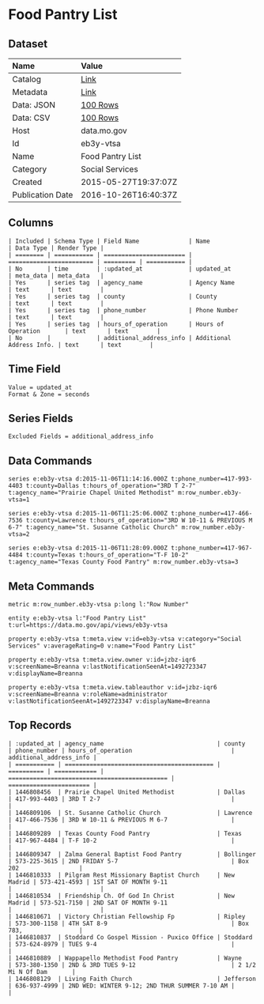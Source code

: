 # Food Pantry List

## Dataset

| Name | Value |
| :--- | :---- |
| Catalog | [Link](https://catalog.data.gov/dataset/food-pantry-list) |
| Metadata | [Link](https://data.mo.gov/api/views/eb3y-vtsa) |
| Data: JSON | [100 Rows](https://data.mo.gov/api/views/eb3y-vtsa/rows.json?max_rows=100) |
| Data: CSV | [100 Rows](https://data.mo.gov/api/views/eb3y-vtsa/rows.csv?max_rows=100) |
| Host | data.mo.gov |
| Id | eb3y-vtsa |
| Name | Food Pantry List |
| Category | Social Services |
| Created | 2015-05-27T19:37:07Z |
| Publication Date | 2016-10-26T16:40:37Z |

## Columns

```ls
| Included | Schema Type | Field Name              | Name                     | Data Type | Render Type |
| ======== | =========== | ======================= | ======================== | ========= | =========== |
| No       | time        | :updated_at             | updated_at               | meta_data | meta_data   |
| Yes      | series tag  | agency_name             | Agency Name              | text      | text        |
| Yes      | series tag  | county                  | County                   | text      | text        |
| Yes      | series tag  | phone_number            | Phone Number             | text      | text        |
| Yes      | series tag  | hours_of_operation      | Hours of Operation       | text      | text        |
| No       |             | additional_address_info | Additional Address Info. | text      | text        |
```

## Time Field

```ls
Value = updated_at
Format & Zone = seconds
```

## Series Fields

```ls
Excluded Fields = additional_address_info
```

## Data Commands

```ls
series e:eb3y-vtsa d:2015-11-06T11:14:16.000Z t:phone_number=417-993-4403 t:county=Dallas t:hours_of_operation="3RD T 2-7" t:agency_name="Prairie Chapel United Methodist" m:row_number.eb3y-vtsa=1

series e:eb3y-vtsa d:2015-11-06T11:25:06.000Z t:phone_number=417-466-7536 t:county=Lawrence t:hours_of_operation="3RD W 10-11 & PREVIOUS M 6-7" t:agency_name="St. Susanne Catholic Church" m:row_number.eb3y-vtsa=2

series e:eb3y-vtsa d:2015-11-06T11:28:09.000Z t:phone_number=417-967-4484 t:county=Texas t:hours_of_operation="T-F 10-2" t:agency_name="Texas County Food Pantry" m:row_number.eb3y-vtsa=3
```

## Meta Commands

```ls
metric m:row_number.eb3y-vtsa p:long l:"Row Number"

entity e:eb3y-vtsa l:"Food Pantry List" t:url=https://data.mo.gov/api/views/eb3y-vtsa

property e:eb3y-vtsa t:meta.view v:id=eb3y-vtsa v:category="Social Services" v:averageRating=0 v:name="Food Pantry List"

property e:eb3y-vtsa t:meta.view.owner v:id=jzbz-iqr6 v:screenName=Breanna v:lastNotificationSeenAt=1492723347 v:displayName=Breanna

property e:eb3y-vtsa t:meta.view.tableauthor v:id=jzbz-iqr6 v:screenName=Breanna v:roleName=administrator v:lastNotificationSeenAt=1492723347 v:displayName=Breanna
```

## Top Records

```ls
| :updated_at | agency_name                                | county     | phone_number | hours_of_operation                            | additional_address_info | 
| =========== | ========================================== | ========== | ============ | ============================================= | ======================= | 
| 1446808456  | Prairie Chapel United Methodist            | Dallas     | 417-993-4403 | 3RD T 2-7                                     |                         | 
| 1446809106  | St. Susanne Catholic Church                | Lawrence   | 417-466-7536 | 3RD W 10-11 & PREVIOUS M 6-7                  |                         | 
| 1446809289  | Texas County Food Pantry                   | Texas      | 417-967-4484 | T-F 10-2                                      |                         | 
| 1446809347  | Zalma General Baptist Food Pantry          | Bollinger  | 573-225-3615 | 2ND FRIDAY 5-7                                | Box 202                 | 
| 1446810333  | Pilgram Rest Missionary Baptist Church     | New Madrid | 573-421-4593 | 1ST SAT OF MONTH 9-11                         |                         | 
| 1446810534  | Friendship Ch. Of God In Christ            | New Madrid | 573-521-7150 | 2ND SAT OF MONTH 9-11                         |                         | 
| 1446810671  | Victory Christian Fellowship Fp            | Ripley     | 573-300-1158 | 4TH SAT 8-9                                   | Box 783,                | 
| 1446810837  | Stoddard Co Gospel Mission - Puxico Office | Stoddard   | 573-624-8979 | TUES 9-4                                      |                         | 
| 1446810889  | Wappapello Methodist Food Pantry           | Wayne      | 573-380-1350 | 2ND & 3RD TUES 9-12                           | 2 1/2 Mi N Of Dam       | 
| 1446808129  | Living Faith Church                        | Jefferson  | 636-937-4999 | 2ND WED: WINTER 9-12; 2ND THUR SUMMER 7-10 AM |                         | 
```